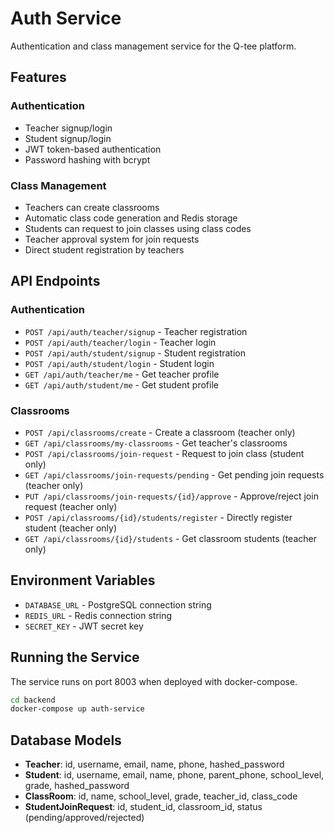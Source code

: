 # Auth Service

Authentication and class management service for the Q-tee platform.

## Features

### Authentication
- Teacher signup/login
- Student signup/login
- JWT token-based authentication
- Password hashing with bcrypt

### Class Management
- Teachers can create classrooms
- Automatic class code generation and Redis storage
- Students can request to join classes using class codes
- Teacher approval system for join requests
- Direct student registration by teachers

## API Endpoints

### Authentication
- `POST /api/auth/teacher/signup` - Teacher registration
- `POST /api/auth/teacher/login` - Teacher login
- `POST /api/auth/student/signup` - Student registration
- `POST /api/auth/student/login` - Student login
- `GET /api/auth/teacher/me` - Get teacher profile
- `GET /api/auth/student/me` - Get student profile

### Classrooms
- `POST /api/classrooms/create` - Create a classroom (teacher only)
- `GET /api/classrooms/my-classrooms` - Get teacher's classrooms
- `POST /api/classrooms/join-request` - Request to join class (student only)
- `GET /api/classrooms/join-requests/pending` - Get pending join requests (teacher only)
- `PUT /api/classrooms/join-requests/{id}/approve` - Approve/reject join request (teacher only)
- `POST /api/classrooms/{id}/students/register` - Directly register student (teacher only)
- `GET /api/classrooms/{id}/students` - Get classroom students (teacher only)

## Environment Variables

- `DATABASE_URL` - PostgreSQL connection string
- `REDIS_URL` - Redis connection string
- `SECRET_KEY` - JWT secret key

## Running the Service

The service runs on port 8003 when deployed with docker-compose.

```bash
cd backend
docker-compose up auth-service
```

## Database Models

- **Teacher**: id, username, email, name, phone, hashed_password
- **Student**: id, username, email, name, phone, parent_phone, school_level, grade, hashed_password
- **ClassRoom**: id, name, school_level, grade, teacher_id, class_code
- **StudentJoinRequest**: id, student_id, classroom_id, status (pending/approved/rejected)